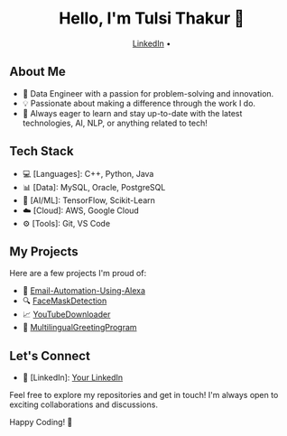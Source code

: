 <h1 align="center" style="color: black;">Hello, I'm Tulsi Thakur 👋</h1>

<p align="center">
  <a href="https://www.linkedin.com/in/tulsi-thakur/">LinkedIn</a> •
</p>

## About Me

- 🚀 Data Engineer with a passion for problem-solving and innovation.
- 💡 Passionate about making a difference through the work I do.
- 🌱 Always eager to learn and stay up-to-date with the latest technologies, AI, NLP, or anything related to tech!

## Tech Stack

- 💻 [Languages]: C++, Python, Java
- 📊 [Data]: MySQL, Oracle, PostgreSQL
- 🤖 [AI/ML]: TensorFlow, Scikit-Learn
- ☁️ [Cloud]: AWS, Google Cloud
- ⚙️ [Tools]: Git, VS Code

## My Projects

Here are a few projects I'm proud of:

- 🚀 [Email-Automation-Using-Alexa](https://github.com/ThakurTulsi/Email-Automation-Using-Alexa)
- 🔍 [FaceMaskDetection](https://github.com/ThakurTulsi/FaceMaskDetection)
- 📈 [YouTubeDownloader](https://github.com/ThakurTulsi/YouTubeDownloader)
- 💬 [MultilingualGreetingProgram](https://github.com/ThakurTulsi/MultilingualGreetingProgram)

## Let's Connect
- 💼 [LinkedIn]: [Your LinkedIn](https://www.linkedin.com/in/tulsi-thakur/)

Feel free to explore my repositories and get in touch! I'm always open to exciting collaborations and discussions.

Happy Coding! 🚀
